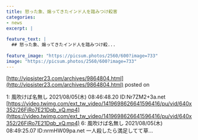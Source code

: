 ```yaml
---
title: 怒った象、煽ってきたインド人を踏みつけ殺害
categories:
- news
excerpt: |
  
feature_text: |
  ## 怒った象、煽ってきたインド人を踏みつけ殺...
  
feature_image: "https://picsum.photos/2560/600?image=733"
image: "https://picsum.photos/2560/600?image=733"
---
```


[http://vipsister23.com/archives/9864804.html](http://vipsister23.com/archives/9864804.html)
posted on 

<!--more-->

1: 風吹けば名無し 2021/08/05(木) 08:46:48.20 ID:Nr7ZM2+3a.net [https://video.twimg.com/ext_tw_video/1419698626641596416/pu/vid/640x352/26FiRo7E21Dqb_xQ.mp4](https://video.twimg.com/ext_tw_video/1419698626641596416/pu/vid/640x352/26FiRo7E21Dqb_xQ.mp4) 6: 風吹けば名無し 2021/08/05(木) 08:49:25.07 ID:nrmHW09pa.net 一人殺したら満足してて草...
